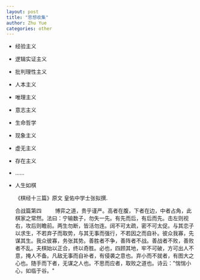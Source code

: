```yaml
---
layout: post
title: "思想收集"
author: Zhu Yue
categories: other
---
```


* 经验主义
* 逻辑实证主义
* 批判理性主义
* 人本主义
* 唯理主义
* 意志主义
* 生命哲学
* 现象主义
* 虚无主义
* 存在主义
* ......

* 人生如棋


    《棋经十三篇》原文 皇佑中学士张拟撰.

    合战篇第四
　　
    博弈之道，贵乎谨严。高者在腹，下者在边，中者占角，此棋家之常然。法曰：宁输数子，勿失一先。有先而后，有后而先。击左则视右，攻后则瞻前。两生勿断，皆活勿连。阔不可太疏，密不可太促。与其恋子以求生，不若弃子而取势，与其无事而强行，不若因之而自补。彼众我寡，先谋其生。我众彼寡，务张其势。善胜者不争，善阵者不战。善战者不败，善败者不乱。夫棋始以正合，终以奇胜。必也，四顾其地，牢不可破，方可出人不意，掩人不备。凡敌无事而自补者，有侵袭之意也。弃小而不就者，有图大之心也。随手而下者，无谋之人也。不思而应者，取败之道也。诗云："惴惴小心，如临于谷。"
